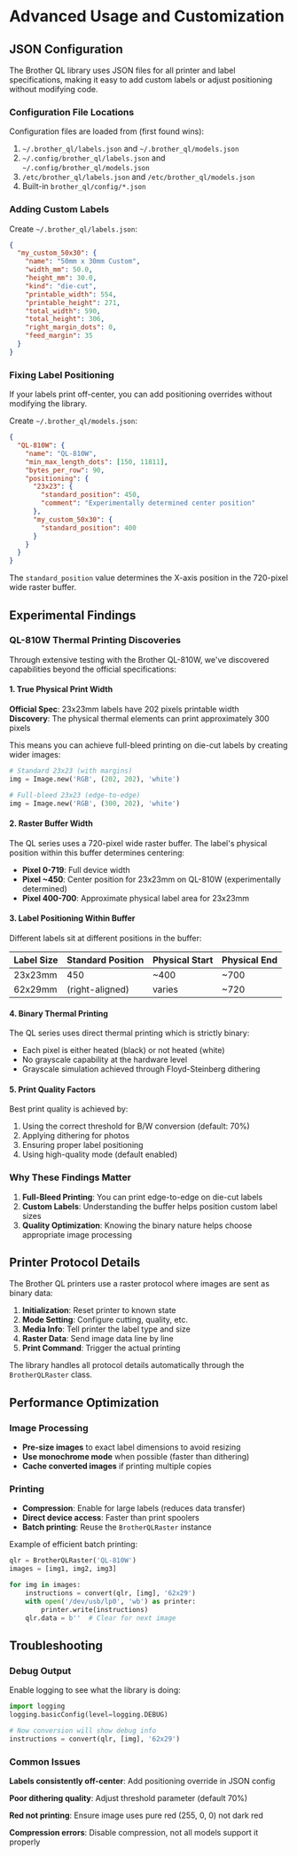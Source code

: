 # Advanced Usage and Customization

## JSON Configuration

The Brother QL library uses JSON files for all printer and label specifications, making it easy to add custom labels or adjust positioning without modifying code.

### Configuration File Locations

Configuration files are loaded from (first found wins):
1. `~/.brother_ql/labels.json` and `~/.brother_ql/models.json`
2. `~/.config/brother_ql/labels.json` and `~/.config/brother_ql/models.json`  
3. `/etc/brother_ql/labels.json` and `/etc/brother_ql/models.json`
4. Built-in `brother_ql/config/*.json`

### Adding Custom Labels

Create `~/.brother_ql/labels.json`:

```json
{
  "my_custom_50x30": {
    "name": "50mm x 30mm Custom",
    "width_mm": 50.0,
    "height_mm": 30.0,
    "kind": "die-cut",
    "printable_width": 554,
    "printable_height": 271,
    "total_width": 590,
    "total_height": 306,
    "right_margin_dots": 0,
    "feed_margin": 35
  }
}
```

### Fixing Label Positioning

If your labels print off-center, you can add positioning overrides without modifying the library.

Create `~/.brother_ql/models.json`:

```json
{
  "QL-810W": {
    "name": "QL-810W",
    "min_max_length_dots": [150, 11811],
    "bytes_per_row": 90,
    "positioning": {
      "23x23": {
        "standard_position": 450,
        "comment": "Experimentally determined center position"
      },
      "my_custom_50x30": {
        "standard_position": 400
      }
    }
  }
}
```

The `standard_position` value determines the X-axis position in the 720-pixel wide raster buffer.

## Experimental Findings

### QL-810W Thermal Printing Discoveries

Through extensive testing with the Brother QL-810W, we've discovered capabilities beyond the official specifications:

#### 1. True Physical Print Width

**Official Spec**: 23x23mm labels have 202 pixels printable width  
**Discovery**: The physical thermal elements can print approximately 300 pixels

This means you can achieve full-bleed printing on die-cut labels by creating wider images:

```python
# Standard 23x23 (with margins)
img = Image.new('RGB', (202, 202), 'white')

# Full-bleed 23x23 (edge-to-edge)
img = Image.new('RGB', (300, 202), 'white')
```

#### 2. Raster Buffer Width

The QL series uses a 720-pixel wide raster buffer. The label's physical position within this buffer determines centering:

- **Pixel 0-719**: Full device width
- **Pixel ~450**: Center position for 23x23mm on QL-810W (experimentally determined)
- **Pixel 400-700**: Approximate physical label area for 23x23mm

#### 3. Label Positioning Within Buffer

Different labels sit at different positions in the buffer:

| Label Size | Standard Position | Physical Start | Physical End |
|------------|------------------|----------------|--------------|
| 23x23mm    | 450              | ~400           | ~700         |
| 62x29mm    | (right-aligned)  | varies         | ~720         |

#### 4. Binary Thermal Printing

The QL series uses direct thermal printing which is strictly binary:
- Each pixel is either heated (black) or not heated (white)
- No grayscale capability at the hardware level
- Grayscale simulation achieved through Floyd-Steinberg dithering

#### 5. Print Quality Factors

Best print quality is achieved by:
1. Using the correct threshold for B/W conversion (default: 70%)
2. Applying dithering for photos
3. Ensuring proper label positioning
4. Using high-quality mode (default enabled)

### Why These Findings Matter

1. **Full-Bleed Printing**: You can print edge-to-edge on die-cut labels
2. **Custom Labels**: Understanding the buffer helps position custom label sizes
3. **Quality Optimization**: Knowing the binary nature helps choose appropriate image processing

## Printer Protocol Details

The Brother QL printers use a raster protocol where images are sent as binary data:

1. **Initialization**: Reset printer to known state
2. **Mode Setting**: Configure cutting, quality, etc.
3. **Media Info**: Tell printer the label type and size
4. **Raster Data**: Send image data line by line
5. **Print Command**: Trigger the actual printing

The library handles all protocol details automatically through the `BrotherQLRaster` class.

## Performance Optimization

### Image Processing

- **Pre-size images** to exact label dimensions to avoid resizing
- **Use monochrome mode** when possible (faster than dithering)
- **Cache converted images** if printing multiple copies

### Printing

- **Compression**: Enable for large labels (reduces data transfer)
- **Direct device access**: Faster than print spoolers
- **Batch printing**: Reuse the `BrotherQLRaster` instance

Example of efficient batch printing:

```python
qlr = BrotherQLRaster('QL-810W')
images = [img1, img2, img3]

for img in images:
    instructions = convert(qlr, [img], '62x29')
    with open('/dev/usb/lp0', 'wb') as printer:
        printer.write(instructions)
    qlr.data = b''  # Clear for next image
```

## Troubleshooting

### Debug Output

Enable logging to see what the library is doing:

```python
import logging
logging.basicConfig(level=logging.DEBUG)

# Now conversion will show debug info
instructions = convert(qlr, [img], '62x29')
```

### Common Issues

**Labels consistently off-center**: Add positioning override in JSON config

**Poor dithering quality**: Adjust threshold parameter (default 70%)

**Red not printing**: Ensure image uses pure red (255, 0, 0) not dark red

**Compression errors**: Disable compression, not all models support it properly